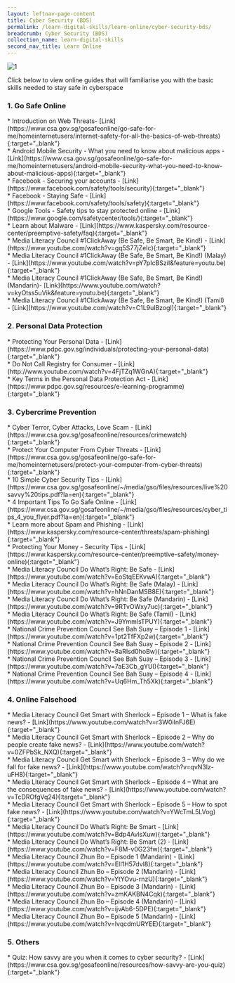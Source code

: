 ```yaml
---
layout: leftnav-page-content
title: Cyber Security (BDS)
permalink: /learn-digital-skills/learn-online/cyber-security-bds/
breadcrumb: Cyber Security (BDS)
collection_name: learn-digital-skills
second_nav_title: Learn Online
---
```

![1](/images/learn-online/cybersecurity.jpg)

Click below to view online guides that will familiarise you with the basic skills needed to stay safe in cyberspace<br>

<h3>1. Go Safe Online</h3>
* Introduction on Web Threats- [Link](https://www.csa.gov.sg/gosafeonline/go-safe-for-me/homeinternetusers/internet-safety-for-all-the-basics-of-web-threats){:target="_blank"}<br>
* Android Mobile Security - What you need to know about malicious apps - [Link](https://www.csa.gov.sg/gosafeonline/go-safe-for-me/homeinternetusers/android-mobile-security-what-you-need-to-know-about-malicious-apps){:target="_blank"}<br>
* Facebook - Securing your accounts - [Link](https://www.facebook.com/safety/tools/security){:target="_blank"}<br>
* Facebook - Staying Safe - [Link](https://www.facebook.com/safety/tools/safety){:target="_blank"}<br>
* Google Tools - Safety tips to stay protected online - [Link](https://www.google.com/safetycenter/tools/){:target="_blank"}<br>
* Learn about Malware - [Link](https://www.kaspersky.com/resource-center/preemptive-safety/faq){:target="_blank"}<br>
* Media Literacy Council #1ClickAway (Be Safe, Be Smart, Be Kind!) - [Link](https://www.youtube.com/watch?v=gq5S77jZeIc){:target="_blank"}<br>
* Media Literacy Council #1ClickAway (Be Safe, Be Smart, Be Kind!) (Malay) - [Link](https://www.youtube.com/watch?v=pY7pIcBSziI&feature=youtu.be){:target="_blank"}<br>
* Media Literacy Council #1ClickAway (Be Safe, Be Smart, Be Kind!) (Mandarin)- [Link](https://www.youtube.com/watch?v=kyOtss5uVik&feature=youtu.be){:target="_blank"}<br>
* Media Literacy Council #1ClickAway (Be Safe, Be Smart, Be Kind!) (Tamil) - [Link](https://www.youtube.com/watch?v=C1L9ulBzogI){:target="_blank"}<br>
<h3>2. Personal Data Protection</h3>
* Protecting Your Personal Data - [Link](https://www.pdpc.gov.sg/individuals/protecting-your-personal-data){:target="_blank"}<br>
* Do Not Call Registry for Consumer - [Link](http://www.youtube.com/watch?v=4FjTZq1WGnA){:target="_blank"}<br>
* Key Terms in the Personal Data Protection Act - [Link](https://www.pdpc.gov.sg/resources/e-learning-programme){:target="_blank"}<br>
<h3>3. Cybercrime Prevention</h3>
* Cyber Terror, Cyber Attacks, Love Scam - [Link](https://www.csa.gov.sg/gosafeonline/resources/crimewatch){:target="_blank"}<br>
* Protect Your Computer From Cyber Threats - [Link](https://www.csa.gov.sg/gosafeonline/go-safe-for-me/homeinternetusers/protect-your-computer-from-cyber-threats){:target="_blank"}<br>
* 10 Simple Cyber Security Tips - [Link](https://www.csa.gov.sg/gosafeonline/~/media/gso/files/resources/live%20savvy%20tips.pdf?la=en){:target="_blank"}<br>
* 4 Important Tips To Go Safe Online - [Link](https://www.csa.gov.sg/gosafeonline/~/media/gso/files/resources/cyber_tips_4_you_flyer.pdf?la=en){:target="_blank"}<br>
* Learn more about Spam and Phishing - [Link](https://www.kaspersky.com/resource-center/threats/spam-phishing){:target="_blank"}<br>
* Protecting Your Money - Security Tips - [Link](https://www.kaspersky.com/resource-center/preemptive-safety/money-online){:target="_blank"}<br>
* Media Literacy Council Do What’s Right: Be Safe - [Link](https://www.youtube.com/watch?v=EoStqEEKvwA){:target="_blank"}<br>
* Media Literacy Council Do What’s Right: Be Safe (Malay) - [Link](https://www.youtube.com/watch?v=hNnDanMSB8E){:target="_blank"}<br>
* Media Literacy Council Do What’s Right: Be Safe (Mandarin) - [Link](https://www.youtube.com/watch?v=9RTvOWxy7uc){:target="_blank"}<br>
* Media Literacy Council Do What’s Right: Be Safe (Tamil) - [Link](https://www.youtube.com/watch?v=J9YmmlsTPUY){:target="_blank"}<br>
* National Crime Prevention Council See Bah Suay – Episode 1 - [Link](https://www.youtube.com/watch?v=1pt2TfFXp2w){:target="_blank"}<br>
* National Crime Prevention Council See Bah Suay – Episode 2 - [Link](https://www.youtube.com/watch?v=8aRIsd0hoBw){:target="_blank"}<br>
* National Crime Prevention Council See Bah Suay – Episode 3 - [Link](https://www.youtube.com/watch?v=7aE3Cb_gYUI){:target="_blank"}<br>
* National Crime Prevention Council See Bah Suay – Episode 4 - [Link](https://www.youtube.com/watch?v=Uq6Hm_Th5Xk){:target="_blank"}<br>
<h3>4. Online Falsehood</h3>
* Media Literacy Council Get Smart with Sherlock – Episode 1 – What is fake news? - [Link](https://www.youtube.com/watch?v=r3W0iInFJ6E){:target="_blank"}<br>
* Media Literacy Council Get Smart with Sherlock – Episode 2 – Why do people create fake news? - [Link](https://www.youtube.com/watch?v=0ZFPbSk_NXQ){:target="_blank"}<br>
* Media Literacy Council Get Smart with Sherlock – Episode 3 – Why do we fall for fake news? - [Link](https://www.youtube.com/watch?v=qvN3lz-uFH8){:target="_blank"}<br>
* Media Literacy Council Get Smart with Sherlock – Episode 4 – What are the consequences of fake news? - [Link](https://www.youtube.com/watch?v=TcDROfgVq24){:target="_blank"}<br>
* Media Literacy Council Get Smart with Sherlock – Episode 5 – How to spot fake news? - [Link](https://www.youtube.com/watch?v=YWcTmL5LVog){:target="_blank"}<br>
* Media Literacy Council Do What’s Right: Be Smart - [Link](https://www.youtube.com/watch?v=Bdp4AvlsXuw){:target="_blank"}<br>
* Media Literacy Council Do What’s Right: Be Smart (2) - [Link](https://www.youtube.com/watch?v=F8M-v0G23fw){:target="_blank"}<br>
* Media Literacy Council Zhun Bo – Episode 1 (Mandarin) - [Link](https://www.youtube.com/watch?v=ElI1H57dvl8){:target="_blank"}<br>
* Media Literacy Council Zhun Bo – Episode 2 (Mandarin) - [Link](https://www.youtube.com/watch?v=YtYOvu-rnzU){:target="_blank"}<br>
* Media Literacy Council Zhun Bo – Episode 3 (Mandarin) - [Link](https://www.youtube.com/watch?v=zmKAKBN4Cqk){:target="_blank"}<br>
* Media Literacy Council Zhun Bo – Episode 4 (Mandarin) - [Link](https://www.youtube.com/watch?v=ijvAb6-5DPE){:target="_blank"}<br>
* Media Literacy Council Zhun Bo – Episode 5 (Mandarin) - [Link](https://www.youtube.com/watch?v=lvqcdmURYEE){:target="_blank"}<br>
<h3>5. Others</h3>
* Quiz: How savvy are you when it comes to cyber security? - [Link](https://www.csa.gov.sg/gosafeonline/resources/how-savvy-are-you-quiz){:target="_blank"}<br>

